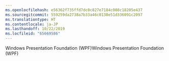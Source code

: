 ```yaml
---
ms.openlocfilehash: e56362f735ffd7dc0c827e7184c008c18205e437
ms.sourcegitcommit: 559259da2738a7b33a46c0130e51d336091c2097
ms.translationtype: HT
ms.contentlocale: ja-JP
ms.lasthandoff: 10/22/2019
ms.locfileid: "65669586"
---
```

<span data-ttu-id="53f36-101">Windows Presentation Foundation (WPF)</span><span class="sxs-lookup"><span data-stu-id="53f36-101">Windows Presentation Foundation (WPF)</span></span>
